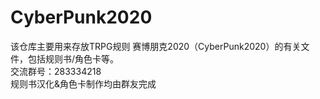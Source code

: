# CyberPunk2020
该仓库主要用来存放TRPG规则 赛博朋克2020（CyberPunk2020）的有关文件，包括规则书/角色卡等。  
交流群号：283334218  
规则书汉化&角色卡制作均由群友完成
